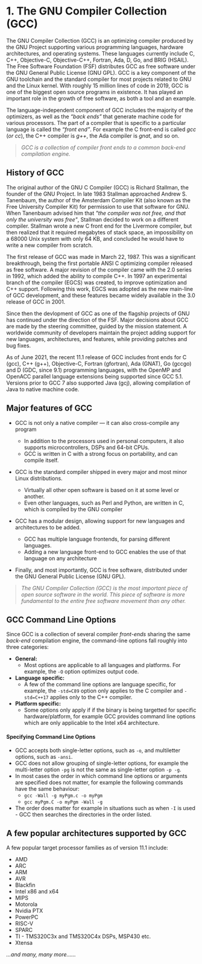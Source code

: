 # 1. The GNU Compiler Collection (GCC)

The GNU Compiler Collection (GCC) is an optimizing compiler produced by the GNU Project supporting various programming languages, hardware architectures, and operating systems. These languages currently include C, C++, Objective-C, Objective-C++, Fortran, Ada, D, Go, and BRIG (HSAIL). The Free Software Foundation (FSF) distributes GCC as free software under the GNU General Public License (GNU GPL). GCC is a key component of the GNU toolchain and the standard compiler for most projects related to GNU and the Linux kernel. With roughly 15 million lines of code in 2019, GCC is one of the biggest open source programs in existence. It has played an important role in the growth of free software, as both a tool and an example. 

The language-independent component of GCC includes the majority of the optimizers, as well as the *“back ends”* that generate machine code for various processors.  The part of a compiler that is specific to a particular language is called the *“front end”*. For example the C front-end is called *gcc* (*or cc*), the C++ compiler is *g++*, the Ada compiler is *gnat*, and so on. 

> *GCC is a collection of compiler front ends to a common back-end compilation engine.*

## History of GCC
The original author of the GNU C Compiler (GCC) is Richard Stallman, the founder of the GNU Project. In late 1983 Stallman approached Andrew S. Tanenbaum, the author of the Amsterdam Compiler Kit (also known as the Free University Compiler Kit) for permission to use that software for GNU. When Tanenbaum advised him that *"the compiler was not free, and that only the university was free"*, Stallman decided to work on a different compiler. Stallman wrote a new C front end for the Livermore compiler, but then realized that it required megabytes of stack space, an impossibility on a 68000 Unix system with only 64 KB, and concluded he would have to write a new compiler from scratch.  

The first release of GCC was made in March 22, 1987. This was a significant breakthrough, being the first portable ANSI C optimizing compiler released as free software. A major revision of the compiler came with the 2.0 series in 1992, which added the ability to compile C++. In 1997 an experimental branch of the compiler (EGCS) was created, to improve optimization and C++ support. Following this work, EGCS was adopted as the new main-line of GCC development, and these features became widely available in the 3.0 release of GCC in 2001.  

Since then the devlopment of GCC as one of the flagship projects of GNU has continued under the direction of the FSF. Major decisions about GCC are made by the steering committee, guided by the mission statement. A worldwide community of developers maintain the project adding support for new languages, architectures, and features, while providing patches and bug fixes.  

As of June 2021, the recent 11.1 release of GCC includes front ends for C (gcc), C++ (g++), Objective-C, Fortran (gfortran), Ada (GNAT), Go (gccgo) and D (GDC, since 9.1) programming languages, with the OpenMP and OpenACC parallel language extensions being supported since GCC 5.1. Versions prior to GCC 7 also supported Java (gcj), allowing compilation of Java to native machine code.

## Major features of GCC

* GCC is not only a native compiler — it can also cross-compile any program
  * In addition to the processors used in personal computers, it also supports microcontrollers, DSPs and 64-bit CPUs.
  * GCC is written in C with a strong focus on portability, and can compile itself. 

* GCC is the standard compiler shipped in every major and most minor Linux distributions. 
  * Virtually all other open software is based on it at some level or another. 
  * Even other languages, such as Perl and Python, are written in C, which is compiled by the GNU compiler

* GCC has a modular design, allowing support for new languages and architectures to be added.
  * GCC has multiple language frontends, for parsing different languages. 
  * Adding a new language front-end to GCC enables the use of that language on any architecture
 
* Finally, and most importantly, GCC is free software, distributed under the GNU General Public License (GNU GPL).

> *The GNU Compiler Collection (GCC) is the most important piece of open source software in the world. This piece of software is more fundamental to the entire free
software movement than any other.*


## GCC Command Line Options

Since GCC is a collection of several compiler *front-ends* sharing the same *back-end* compilation engine, the command-line options fall roughly into three categories:

* **General:**
    * Most options are applicable to all languages and platforms. For example, the ``-O`` option optimizes output code.
* **Language specific:**
    * A few of the command line options are language specific, for example, the ``-std=C89`` option only applies to the C compiler and ``-std=C++17`` applies only to the C++ compiler.
* **Platform specific:**
    * Some options only apply if if the binary is being targetted for specific hardware/platform, for example GCC provides command line options which are only applicable to the Intel x64 architecture.
 
 #### Specifying Command Line Options
 * GCC accepts both single-letter options, such as ``-o``, and multiletter options, such as ``-ansi``.
 * GCC does not allow grouping of single-letter options, for example the multi-letter option ``-pg`` is not the same as single-letter option ``-p -g``.
 * In most cases the order in which command line options or arguments are specified does not matter, for example the following commands have the same behaviour:
   * ```gcc -Wall -g myPgm.c -o myPgm```
   * ```gcc myPgm.C -o myPgm -Wall -g```
 * The order does matter for example in situations such as when ``-I`` is used - GCC then searches the directories in the order listed.

## A few popular architectures supported by GCC

A few popular target processor families as of version 11.1 include:
* AMD
* ARC
* ARM
* AVR
* Blackfin
* Intel x86 and x64
* MIPS
* Motorola
* Nvidia PTX
* PowerPC
* RISC-V
* SPARC
* TI - TMS320C3x and TMS320C4x DSPs, MSP430 etc.
* Xtensa

*...and many, many more......*
